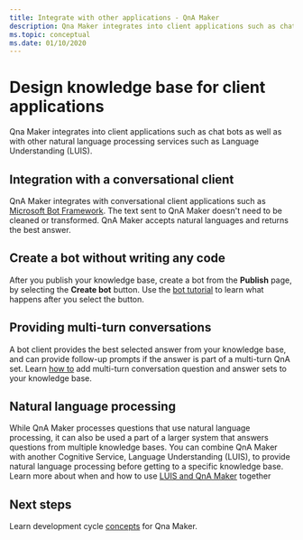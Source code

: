 ```yaml
---
title: Integrate with other applications - QnA Maker
description: Qna Maker integrates into client applications such as chat bots as well as with other natural language processing services such as Language Understanding (LUIS).
ms.topic: conceptual
ms.date: 01/10/2020
---
```


# Design knowledge base for client applications

Qna Maker integrates into client applications such as chat bots as well as with other natural language processing services such as Language Understanding (LUIS).

## Integration with a conversational client

QnA Maker integrates with conversational client applications such as [Microsoft Bot Framework](https://dev.botframework.com/). The text sent to QnA Maker doesn't need to be cleaned or transformed. QnA Maker accepts natural languages and returns the best answer.

## Create a bot without writing any code

After you publish your knowledge base, create a bot from the **Publish** page, by selecting the **Create bot** button. Use the [bot tutorial](../tutorials/create-qna-bot.md) to learn what happens after you select the button.

## Providing multi-turn conversations

A bot client provides the best selected answer from your knowledge base, and can provide follow-up prompts if the answer is part of a multi-turn QnA set. Learn [how to](../how-to/multiturn-conversation.md) add multi-turn conversation question and answer sets to your knowledge base.

## Natural language processing

While QnA Maker processes questions that use natural language processing, it can also be used a part of a larger system that answers questions from multiple knowledge bases. You can combine QnA Maker with another Cognitive Service, Language Understanding (LUIS), to provide natural language processing before getting to a specific knowledge base. Learn more about when and how to use [LUIS and QnA Maker](../../luis/choose-natural-language-processing-service.md?toc=/azure/cognitive-services/qnamaker/toc.json) together

## Next steps

Learn development cycle [concepts](development-lifecycle-knowledge-base.md) for Qna Maker.